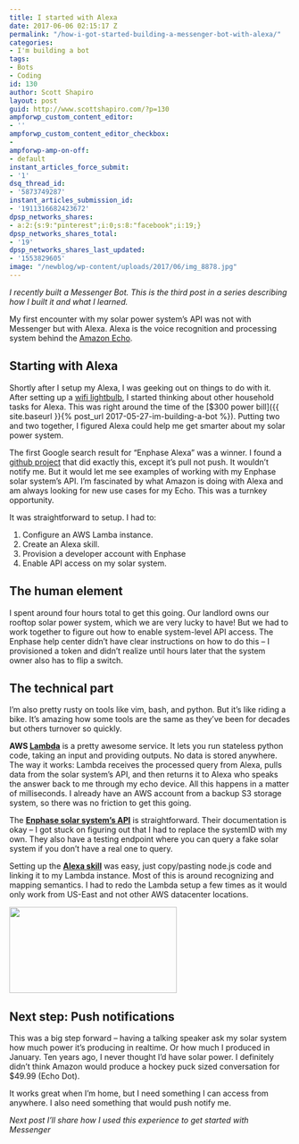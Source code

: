 ```yaml
---
title: I started with Alexa
date: 2017-06-06 02:15:17 Z
permalink: "/how-i-got-started-building-a-messenger-bot-with-alexa/"
categories:
- I'm building a bot
tags:
- Bots
- Coding
id: 130
author: Scott Shapiro
layout: post
guid: http://www.scottshapiro.com/?p=130
ampforwp_custom_content_editor:
- ''
ampforwp_custom_content_editor_checkbox:
- 
ampforwp-amp-on-off:
- default
instant_articles_force_submit:
- '1'
dsq_thread_id:
- '5873749287'
instant_articles_submission_id:
- '1911316682423672'
dpsp_networks_shares:
- a:2:{s:9:"pinterest";i:0;s:8:"facebook";i:19;}
dpsp_networks_shares_total:
- '19'
dpsp_networks_shares_last_updated:
- '1553829605'
image: "/newblog/wp-content/uploads/2017/06/img_8878.jpg"
---
```


_I recently built a Messenger Bot. This is the third post in a series describing how I built it and what I learned._

My first encounter with my solar power system&#8217;s API was not with Messenger but with Alexa. Alexa is the voice recognition and processing system behind the [Amazon Echo](https://www.amazon.com/Amazon-Echo-Bluetooth-Speaker-with-WiFi-Alexa/dp/B00X4WHP5E).

## Starting with Alexa

Shortly after I setup my Alexa, I was geeking out on things to do with it. After setting up a [wifi lightbulb](https://www.amazon.com/TP-Link-Dimmable-Equivalent-Assistant-LB100/dp/B01HXM8XF6), I started thinking about other household tasks for Alexa. This was right around the time of the [$300 power bill]({{ site.baseurl }}{% post_url 2017-05-27-im-building-a-bot %}). Putting two and two together, I figured Alexa could help me get smarter about my solar power system.

The first Google search result for &#8220;Enphase Alexa&#8221; was a winner.&nbsp;I found a [github project](https://github.com/dzimmanck/enphase-echo) that did exactly this, except it&#8217;s pull not push. It wouldn&#8217;t notify me. But it would let me see examples of working with my Enphase solar system&#8217;s API. I&#8217;m fascinated by what Amazon is doing with Alexa and am always looking for new use cases for my Echo. This was a turnkey opportunity.

It was straightforward to setup. I had to:  
1. Configure an AWS Lamba instance.  
2. Create an Alexa skill.  
3. Provision a developer account with Enphase  
4. Enable API access on my solar system.

## The human element

I spent around four hours total to get this going. Our landlord owns our rooftop solar power system, which we are very lucky to have! But we had to work together to figure out how to enable system-level API access. The Enphase help center didn&#8217;t have clear instructions on how to do this &#8211; I provisioned a token and didn&#8217;t realize until hours later that the system owner also has to flip a switch.

## The technical part

I&#8217;m also pretty rusty on tools like vim, bash, and python. But it&#8217;s like riding a bike. It&#8217;s amazing how some tools are the same as they&#8217;ve been for decades but others turnover so quickly.

**AWS [Lambda](https://aws.amazon.com/lambda/)** is a pretty awesome service. It lets you run stateless python code, taking an input and providing outputs. No data is stored anywhere. The way it works: Lambda receives the processed query from Alexa, pulls data from the solar system&#8217;s API, and then returns it to Alexa who speaks the answer back to me through my echo device. All this happens in a matter of milliseconds. I already have an AWS account from a backup S3 storage system, so there was no friction to get this going.

The **[Enphase solar system&#8217;s API](https://developer.enphase.com/docs)** is straightforward. Their documentation is okay &#8211; I got stuck on figuring out that I had to replace the systemID with my own. They also have a testing endpoint where you can query a fake solar system if you don&#8217;t have a real one to query.

Setting up the **[Alexa skill](https://developer.amazon.com/edw/home.html#/)** was easy, just copy/pasting node.js code and linking it to my Lambda instance. Most of this is around recognizing and mapping semantics. I had to redo the Lambda setup a few times as it would only work from US-East and not other AWS datacenter locations.

<img src="/wp-content/uploads/2017/06/Screen-Shot-2017-05-28-at-5.05.19-PM-300x154.png" alt="" width="300" height="154" class="alignnone size-medium wp-image-135" />

## Next step: Push notifications

This was a big step forward &#8211; having a talking speaker ask my solar system how much power it&#8217;s producing in realtime. Or how much I produced in January. Ten years ago, I never thought I&#8217;d have solar power. I definitely didn&#8217;t think Amazon would produce a hockey puck sized conversation for $49.99 (Echo Dot).

It works great when I&#8217;m home, but I need something I can access from anywhere. I also need something that would push notify me.

_Next post I&#8217;ll share how I used this experience to get started with Messenger_
